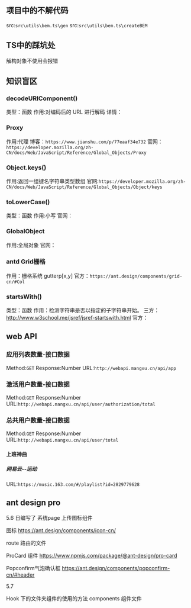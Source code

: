 
## 项目中的不解代码

src:`src\utils\bem.ts\gen`
src:`src\utils\bem.ts\createBEM`


## TS中的踩坑处

解构对象不使用会报错


## 知识盲区




### decodeURIComponent()

类型：函数
作用:对编码后的 URL 进行解码 
详情：

### Proxy 

作用:代理
博客：`https://www.jianshu.com/p/77eaaf34e732`
官网：`https://developer.mozilla.org/zh-CN/docs/Web/JavaScript/Reference/Global_Objects/Proxy`

### Object.keys()

作用:返回一组键名字符串类型数组
官网:`https://developer.mozilla.org/zh-CN/docs/Web/JavaScript/Reference/Global_Objects/Object/keys`

### toLowerCase()

类型：函数
作用:小写
官网：

### GlobalObject

作用:全局对象
官网：

### antd Grid栅格
作用：栅格系统 gutterp[x,y]
官方：`https://ant.design/components/grid-cn/#Col`


### startsWith()

类型：函数
作用：检测字符串是否以指定的子字符串开始。
三方：http://www.w3school.me/jsref/jsref-startswith.html
官方：




## web API

### 应用列表数量-接口数据

Method:`GET`    Response:Number
URL:`http://webapi.mangxu.cn/api/app`

### 激活用户数量-接口数据 

Method:`GET`    Response:Number
URL:`http://webapi.mangxu.cn/api/user/authorization/total`


### 总共用户数量-接口数据 

Method:`GET`    Response:Number
URL:`http://webapi.mangxu.cn/api/user/total`










####  上班神曲

##### 网易云--运动
URL:`https://music.163.com/#/playlist?id=2829779628`




## ant design pro

5.6 日编写了
    系统page
    上传图标组件

图标 https://ant.design/components/icon-cn/

route 路由的文件

ProCard 组件 
    https://www.npmjs.com/package/@ant-design/pro-card


Popconfirm气泡确认框
    https://ant.design/components/popconfirm-cn/#header 



5.7 

Hook 下的文件夹组件的使用的方法
components 组件文件
